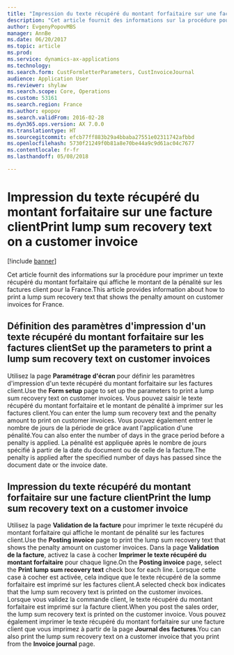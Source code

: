```yaml
---
title: "Impression du texte récupéré du montant forfaitaire sur une facture client"
description: "Cet article fournit des informations sur la procédure pour imprimer un texte récupéré du montant forfaitaire qui affiche le montant de la pénalité sur les factures client."
author: EvgenyPopovMBS
manager: AnnBe
ms.date: 06/20/2017
ms.topic: article
ms.prod: 
ms.service: dynamics-ax-applications
ms.technology: 
ms.search.form: CustFormletterParameters, CustInvoiceJournal
audience: Application User
ms.reviewer: shylaw
ms.search.scope: Core, Operations
ms.custom: 53161
ms.search.region: France
ms.author: epopov
ms.search.validFrom: 2016-02-28
ms.dyn365.ops.version: AX 7.0.0
ms.translationtype: HT
ms.sourcegitcommit: efcb77ff883b29a4bbaba27551e02311742afbbd
ms.openlocfilehash: 5730f21249f0b81a8e70be44a9c9d61ac04c7677
ms.contentlocale: fr-fr
ms.lasthandoff: 05/08/2018

---
```


# <a name="print-lump-sum-recovery-text-on-a-customer-invoice"></a><span data-ttu-id="cf11b-103">Impression du texte récupéré du montant forfaitaire sur une facture client</span><span class="sxs-lookup"><span data-stu-id="cf11b-103">Print lump sum recovery text on a customer invoice</span></span>

[!include [banner](../includes/banner.md)]

<span data-ttu-id="cf11b-104">Cet article fournit des informations sur la procédure pour imprimer un texte récupéré du montant forfaitaire qui affiche le montant de la pénalité sur les factures client pour la France.</span><span class="sxs-lookup"><span data-stu-id="cf11b-104">This article provides information about how to print a lump sum recovery text that shows the penalty amount on customer invoices for France.</span></span>

## <a name="set-up-the-parameters-to-print-a-lump-sum-recovery-text-on-customer-invoices"></a><span data-ttu-id="cf11b-105">Définition des paramètres d'impression d'un texte récupéré du montant forfaitaire sur les factures client</span><span class="sxs-lookup"><span data-stu-id="cf11b-105">Set up the parameters to print a lump sum recovery text on customer invoices</span></span>

<span data-ttu-id="cf11b-106">Utilisez la page **Paramétrage d'écran** pour définir les paramètres d'impression d'un texte récupéré du montant forfaitaire sur les factures client.</span><span class="sxs-lookup"><span data-stu-id="cf11b-106">Use the **Form setup** page to set up the parameters to print a lump sum recovery text on customer invoices.</span></span> <span data-ttu-id="cf11b-107">Vous pouvez saisir le texte récupéré du montant forfaitaire et le montant de pénalité à imprimer sur les factures client.</span><span class="sxs-lookup"><span data-stu-id="cf11b-107">You can enter the lump sum recovery text and the penalty amount to print on customer invoices.</span></span> <span data-ttu-id="cf11b-108">Vous pouvez également entrer le nombre de jours de la période de grâce avant l'application d'une pénalité.</span><span class="sxs-lookup"><span data-stu-id="cf11b-108">You can also enter the number of days in the grace period before a penalty is applied.</span></span> <span data-ttu-id="cf11b-109">La pénalité est appliquée après le nombre de jours spécifié à partir de la date du document ou de celle de la facture.</span><span class="sxs-lookup"><span data-stu-id="cf11b-109">The penalty is applied after the specified number of days has passed since the document date or the invoice date.</span></span>

## <a name="print-the-lump-sum-recovery-text-on-a-customer-invoice"></a><span data-ttu-id="cf11b-110">Impression du texte récupéré du montant forfaitaire sur une facture client</span><span class="sxs-lookup"><span data-stu-id="cf11b-110">Print the lump sum recovery text on a customer invoice</span></span>
<span data-ttu-id="cf11b-111">Utilisez la page **Validation de la facture** pour imprimer le texte récupéré du montant forfaitaire qui affiche le montant de pénalité sur les factures client.</span><span class="sxs-lookup"><span data-stu-id="cf11b-111">Use the **Posting invoice** page to print the lump sum recovery text that shows the penalty amount on customer invoices.</span></span> <span data-ttu-id="cf11b-112">Dans la page **Validation de la facture**, activez la case à cocher **Imprimer le texte récupéré du montant forfaitaire** pour chaque ligne.</span><span class="sxs-lookup"><span data-stu-id="cf11b-112">On the **Posting invoice** page, select the **Print lump sum recovery text** check box for each line.</span></span> <span data-ttu-id="cf11b-113">Lorsque cette case à cocher est activée, cela indique que le texte récupéré de la somme forfaitaire est imprimé sur les factures client.</span><span class="sxs-lookup"><span data-stu-id="cf11b-113">A selected check box indicates that the lump sum recovery text is printed on the customer invoices.</span></span> <span data-ttu-id="cf11b-114">Lorsque vous validez la commande client, le texte récupéré du montant forfaitaire est imprimé sur la facture client.</span><span class="sxs-lookup"><span data-stu-id="cf11b-114">When you post the sales order, the lump sum recovery text is printed on the customer invoice.</span></span> <span data-ttu-id="cf11b-115">Vous pouvez également imprimer le texte récupéré du montant forfaitaire sur une facture client que vous imprimez à partir de la page **Journal des factures**.</span><span class="sxs-lookup"><span data-stu-id="cf11b-115">You can also print the lump sum recovery text on a customer invoice that you print from the **Invoice journal** page.</span></span>




